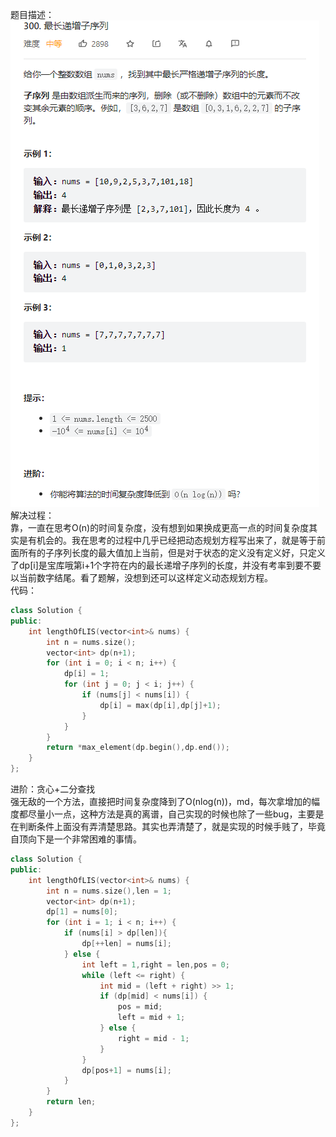 题目描述：  
![image](/algorithmn/dynamic_programming/image/image25.png)  
解决过程：  
靠，一直在思考O(n)的时间复杂度，没有想到如果换成更高一点的时间复杂度其实是有机会的。我在思考的过程中几乎已经把动态规划方程写出来了，就是等于前面所有的子序列长度的最大值加上当前，但是对于状态的定义没有定义好，只定义了dp[i]是宝库哦第i+1个字符在内的最长递增子序列的长度，并没有考率到要不要以当前数字结尾。看了题解，没想到还可以这样定义动态规划方程。  
代码：  
```cpp
class Solution {
public:
    int lengthOfLIS(vector<int>& nums) {
        int n = nums.size();
        vector<int> dp(n+1);
        for (int i = 0; i < n; i++) {
            dp[i] = 1;
            for (int j = 0; j < i; j++) {
                if (nums[j] < nums[i]) {
                    dp[i] = max(dp[i],dp[j]+1);
                }
            }
        }
        return *max_element(dp.begin(),dp.end());
    }
};
```  
进阶：贪心+二分查找  
强无敌的一个方法，直接把时间复杂度降到了O(nlog(n))，md，每次拿增加的幅度都尽量小一点，这种方法是真的离谱，自己实现的时候也除了一些bug，主要是在判断条件上面没有弄清楚思路。其实也弄清楚了，就是实现的时候手贱了，毕竟自顶向下是一个非常困难的事情。  
```cpp
class Solution {
public:
    int lengthOfLIS(vector<int>& nums) {
        int n = nums.size(),len = 1;
        vector<int> dp(n+1);
        dp[1] = nums[0];
        for (int i = 1; i < n; i++) {
            if (nums[i] > dp[len]){
                dp[++len] = nums[i];
            } else {
                int left = 1,right = len,pos = 0;
                while (left <= right) {
                    int mid = (left + right) >> 1;
                    if (dp[mid] < nums[i]) {
                        pos = mid;
                        left = mid + 1;
                    } else {
                        right = mid - 1;
                    }
                }
                dp[pos+1] = nums[i];
            }
        }
        return len;
    }
};
```